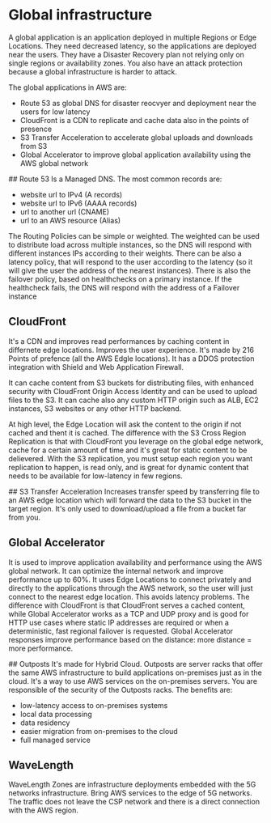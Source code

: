 # Global infrastructure
A global application is an application deployed in multiple Regions or Edge Locations. They need decreased latency, so the applications are deployed near the users. They have a Disaster Recovery plan not relying only on single regions or availability zones. You also have an attack protection because a global infrastructure is harder to attack.

The global applications in AWS are:
- Route 53 as global DNS for disaster reocvyer and deployment near the users for low latency
- CloudFront is a CDN to replicate and cache data also in the points of presence
- S3 Transfer Acceleration to accelerate global uploads and downloads from S3
- Global Accelerator to improve global application availability using the AWS global network

## Route 53
Is a Managed DNS. The most common records are:
- website url to IPv4 (A records)
- website url to IPv6 (AAAA records)
- url to another url (CNAME)
- url to an AWS resource (Alias)

The Routing Policies can be simple or weighted. 
The weighted can be used to distribute load across multiple instances, so the DNS will respond with different instances IPs according to their weights. 
There can be also a latency policy, that will respond to the user according to the latency (so it will give the user the address of the nearest instances). 
There is also the failover policy, based on healthchecks on a primary instance. If the healthcheck fails, the DNS will respond with the address of a Failover instance

## CloudFront
It's a CDN and improves read performances by caching content in differnete edge locations. Improves the user experience. It's made by 216 Points of prefence (all the AWS Edgle locations). It has a DDOS protection integration with Shield and Web Application Firewall.

It can cache content from S3 buckets for distributing files, with enhanced security with CloudFront Origin Access Identity and can be used to upload files to the S3. It can cache also any custom HTTP origin such as ALB, EC2 instances, S3 websites or any other HTTP backend.

At high level, the Edge Location will ask the content to the origin if not cached and thent it is cached.
The difference with the S3 Cross Region Replication is that with CloudFront you leverage on the global edge network, cache for a certain amount of time and it's great for static content to be delievered. With the S3 replication, you must setup each region you want replication to happen, is read only, and is great for dynamic content that needs to be available for low-latency in few regions.

## S3 Transfer Acceleration
Increases transfer speed by transferring file to an AWS edge location which will forward the data to the S3 bucket in the target region. It's only used to download/upload a file from a bucket far from you.

## Global Accelerator
It is used to improve application availability and performance using the AWS global network. It can optimize the internal network and improve performance up to 60%. It uses Edge Locations to connect privately and directly to the applications through the AWS network, so the user will just connect to the nearest edge location. This avoids latency problems. The difference with CloudFront is that CloudFront serves a cached content, while Global Accelerator works as a TCP and UDP proxy and is good for HTTP use cases where static IP addresses are required or when a deterministic, fast regional failover is requested.
Global Accelerator responses improve performance based on the distance: more distance = more performance.

## Outposts
It's made for Hybrid Cloud. Outposts are server racks that offer the same AWS infrastructure to build applications on-premises just as in the cloud. It's a way to use AWS services on the on-premises servers. You are responsible of the security of the Outposts racks. The benefits are:
- low-latency access to on-premises systems
- local data processing
- data residency
- easier migration from on-premises to the cloud
- full managed service
  
## WaveLength
WaveLength Zones are infrastructure deployments embedded with the 5G networks infrastructure. Bring AWS services to the edge of 5G networks. The traffic does not leave the CSP network and there is a direct connection with the AWS region.

